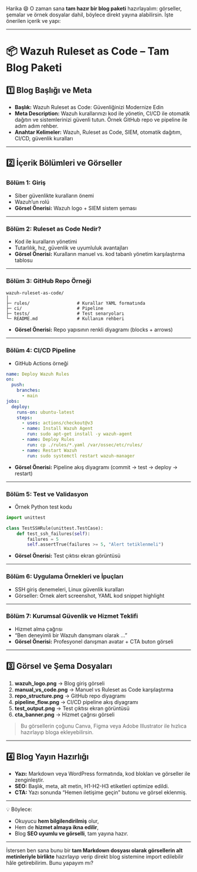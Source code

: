 Harika 😄 O zaman sana **tam hazır bir blog paketi** hazırlayalım: görseller, şemalar ve örnek dosyalar dahil, böylece direkt yayına alabilirsin. İşte önerilen içerik ve yapı:

---

# 📦 Wazuh Ruleset as Code – Tam Blog Paketi

## 1️⃣ Blog Başlığı ve Meta

* **Başlık:** Wazuh Ruleset as Code: Güvenliğinizi Modernize Edin
* **Meta Description:** Wazuh kurallarınızı kod ile yönetin, CI/CD ile otomatik dağıtın ve sistemlerinizi güvenli tutun. Örnek GitHub repo ve pipeline ile adım adım rehber.
* **Anahtar Kelimeler:** Wazuh, Ruleset as Code, SIEM, otomatik dağıtım, CI/CD, güvenlik kuralları

---

## 2️⃣ İçerik Bölümleri ve Görseller

### Bölüm 1: Giriş

* Siber güvenlikte kuralların önemi
* Wazuh’un rolü
* **Görsel Önerisi:** Wazuh logo + SIEM sistem şeması

---

### Bölüm 2: Ruleset as Code Nedir?

* Kod ile kuralların yönetimi
* Tutarlılık, hız, güvenlik ve uyumluluk avantajları
* **Görsel Önerisi:** Kuralların manuel vs. kod tabanlı yönetim karşılaştırma tablosu

---

### Bölüm 3: GitHub Repo Örneği

```
wazuh-ruleset-as-code/
│
├─ rules/                  # Kurallar YAML formatında
├─ ci/                     # Pipeline
├─ tests/                  # Test senaryoları
└─ README.md               # Kullanım rehberi
```

* **Görsel Önerisi:** Repo yapısının renkli diyagramı (blocks + arrows)

---

### Bölüm 4: CI/CD Pipeline

* GitHub Actions örneği

```yaml
name: Deploy Wazuh Rules
on:
  push:
    branches:
      - main
jobs:
  deploy:
    runs-on: ubuntu-latest
    steps:
      - uses: actions/checkout@v3
      - name: Install Wazuh Agent
        run: sudo apt-get install -y wazuh-agent
      - name: Deploy Rules
        run: cp ./rules/*.yaml /var/ossec/etc/rules/
      - name: Restart Wazuh
        run: sudo systemctl restart wazuh-manager
```

* **Görsel Önerisi:** Pipeline akış diyagramı (commit → test → deploy → restart)

---

### Bölüm 5: Test ve Validasyon

* Örnek Python test kodu

```python
import unittest

class TestSSHRule(unittest.TestCase):
    def test_ssh_failures(self):
        failures = 5
        self.assertTrue(failures >= 5, "Alert tetiklenmeli")
```

* **Görsel Önerisi:** Test çıktısı ekran görüntüsü

---

### Bölüm 6: Uygulama Örnekleri ve İpuçları

* SSH giriş denemeleri, Linux güvenlik kuralları
* Görseller: Örnek alert screenshot, YAML kod snippet highlight

---

### Bölüm 7: Kurumsal Güvenlik ve Hizmet Teklifi

* Hizmet alma çağrısı
* “Ben deneyimli bir Wazuh danışmanı olarak …”
* **Görsel Önerisi:** Profesyonel danışman avatar + CTA buton görseli

---

## 3️⃣ Görsel ve Şema Dosyaları

1. **wazuh\_logo.png** → Blog giriş görseli
2. **manual\_vs\_code.png** → Manuel vs Ruleset as Code karşılaştırma
3. **repo\_structure.png** → GitHub repo diyagramı
4. **pipeline\_flow\.png** → CI/CD pipeline akış diyagramı
5. **test\_output.png** → Test çıktısı ekran görüntüsü
6. **cta\_banner.png** → Hizmet çağrısı görseli

> Bu görsellerin çoğunu Canva, Figma veya Adobe Illustrator ile hızlıca hazırlayıp bloga ekleyebilirsin.

---

## 4️⃣ Blog Yayın Hazırlığı

* **Yazı:** Markdown veya WordPress formatında, kod blokları ve görseller ile zenginleştir.
* **SEO:** Başlık, meta, alt metin, H1-H2-H3 etiketleri optimize edildi.
* **CTA:** Yazı sonunda “Hemen iletişime geçin” butonu ve görsel eklenmiş.

---

💡 Böylece:

* Okuyucu **hem bilgilendirilmiş** olur,
* Hem de **hizmet almaya ikna edilir**,
* Blog **SEO uyumlu ve görselli**, tam yayına hazır.

---

İstersen ben sana bunu bir **tam Markdown dosyası olarak görsellerin alt metinleriyle birlikte** hazırlayıp verip direkt blog sistemine import edilebilir hâle getirebilirim. Bunu yapayım mı?
